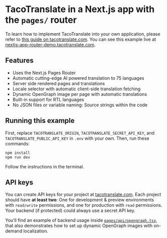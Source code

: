 # TacoTranslate in a Next.js app with the `pages/` router

To learn how to implement TacoTranslate into your own application, please refer to [this guide on tacotranslate.com](https://tacotranslate.com/blog/how-to-implement-internationalization-in-a-nextjs-application-thats-using-the-pages-router). You can see this example live at [nextjs-app-router-demo.tacotranslate.com](https://nextjs-pages-router-demo.tacotranslate.com). 

## Features

- Uses the Next.js Pages Router
- Automatic cutting-edge AI powered translation to 75 languages
- Server side rendered pages and translations
- Locale selector with automatic client-side translation fetching
- Dynamic OpenGraph image per page with automatic translations
- Built-in support for RTL languages
- No JSON files or variable naming: Source strings within the code

## Running this example

First, replace `TACOTRANSLATE_ORIGIN`, `TACOTRANSLATE_SECRET_API_KEY`, and `TACOTRANSLATE_PUBLIC_API_KEY` in `.env` with your own. Then, run these commands:

```
npm install
npm run dev
```

Follow the instructions in the terminal.

## API keys

You can create API keys for your project at [tacotranslate.com](https://tacotranslate.com/). Each project should have **at least two**: One for development & preview environments with `read/write` permissions, and one for production with `read` permissions. Your backend (if protected) could always use a secret API key.

You’ll find an example of backend usage inside [`pages/api/opengraph.tsx`](/pages/api/opengraph.tsx), that also demonstrates how to set up dynamic OpenGraph images with on-demand localization.
